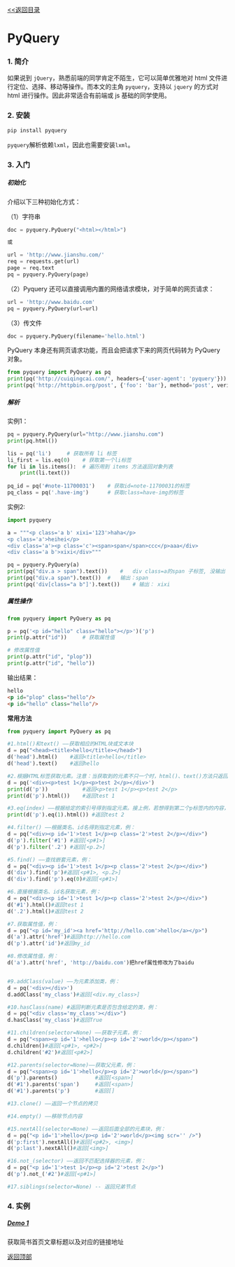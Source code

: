 <a href="../README.md" name="top"><<返回目录</a>

# PyQuery

### 1. 简介

如果说到 `jQuery`，熟悉前端的同学肯定不陌生，它可以简单优雅地对 html 文件进行定位、选择、移动等操作。而本文的主角 `pyquery`，支持以 `jquery` 的方式对 html 进行操作。因此非常适合有前端或 js 基础的同学使用。

### 2. 安装

```sh
pip install pyquery
```

`pyquery`解析依赖`lxml`，因此也需要安装`lxml`。

### 3. 入门

##### 初始化

介绍以下三种初始化方式：

（1）字符串

```python
doc = pyquery.PyQuery("<html></html>")

或

url = 'http://www.jianshu.com/'
req = requests.get(url)
page = req.text
pq = pyquery.PyQuery(page)

```

（2）Pyquery 还可以直接调用内置的网络请求模块，对于简单的网页请求：

```python
url = 'http://www.baidu.com'
pq = pyquery.PyQuery(url=url)
```
（3）传文件

```python
doc = pyquery.PyQuery(filename='hello.html')
```

PyQuery 本身还有网页请求功能，而且会把请求下来的网页代码转为 PyQuery 对象。

```python
from pyquery import PyQuery as pq
print(pq('http://cuiqingcai.com/', headers={'user-agent': 'pyquery'}))
print(pq('http://httpbin.org/post', {'foo': 'bar'}, method='post', verify=True))
```

##### 解析

实例1：

```python
pq = pyquery.PyQuery(url="http://www.jianshu.com")
print(pq.html())	

lis = pq('li')	   # 获取所有 li 标签
li_first = lis.eq(0)	# 获取第一个li标签
for li in lis.items():	# 遍历用到 items 方法返回对象列表
    print(li.text())
    
pq_id = pq('#note-11700031')	# 获取id=note-11700031的标签
pq_class = pq('.have-img')		# 获取class=have-img的标签

```

实例2:    

```python
import pyquery

a = """<p class='a b' xixi='123'>haha</p>
<p class='a'>heihei</p>
<div class='a'><p class='c'><span>span</span>ccc</p>aaa</div>
<div class='a b'>xixi</div>"""

pq = pyquery.PyQuery(a)
print(pq("div.a > span").text())	#	div class=a的span 子标签, 没输出
print(pq("div.a span").text())	# 	输出：span
print(pq('div[class="a b"]').text())	# 输出： xixi

```

##### 属性操作

```python
from pyquery import PyQuery as pq

p = pq('<p id="hello" class="hello"></p>')('p')
print(p.attr("id"))		# 获取属性值

# 修改属性值
print(p.attr("id", "plop"))	
print(p.attr("id", "hello"))
```
输出结果：

```html
hello
<p id="plop" class="hello"/>
<p id="hello" class="hello"/>
```

**常用方法**

```python
from pyquery import PyQuery as pq

#1.html()和text() ——获取相应的HTML块或文本块
d = pq("<head><title>hello</title></head>")
d('head').html()    #返回<title>hello</title>
d('head').text()    #返回hello

#2.根据HTML标签获取元素。注意：当获取到的元素不只一个时，html()、text()方法只返回首个元素的相应内容块
d = pq('<div><p>test 1</p><p>test 2</p></div>')
print(d('p'))           #返回<p>test 1</p><p>test 2</p>
print(d('p').html())    #返回test 1

#3.eq(index) ——根据给定的索引号得到指定元素。接上例，若想得到第二个p标签内的内容，则可以：
print(d('p').eq(1).html()) #返回test 2

#4.filter() ——根据类名、id名得到指定元素，例：
d = pq("<div><p id='1'>test 1</p><p class='2'>test 2</p></div>")
d('p').filter('#1') #返回[<p#1>]
d('p').filter('.2') #返回[<p.2>]

#5.find() ——查找嵌套元素，例：
d = pq("<div><p id='1'>test 1</p><p class='2'>test 2</p></div>")
d('div').find('p')#返回[<p#1>, <p.2>]
d('div').find('p').eq(0)#返回[<p#1>]

#6.直接根据类名、id名获取元素，例：
d = pq("<div><p id='1'>test 1</p><p class='2'>test 2</p></div>")
d('#1').html()#返回test 1
d('.2').html()#返回test 2

#7.获取属性值，例：
d = pq("<p id='my_id'><a href='http://hello.com'>hello</a></p>")
d('a').attr('href')#返回http://hello.com
d('p').attr('id')#返回my_id

#8.修改属性值，例：
d('a').attr('href', 'http://baidu.com')把href属性修改为了baidu


#9.addClass(value) ——为元素添加类，例：
d = pq('<div></div>')
d.addClass('my_class')#返回[<div.my_class>]

#10.hasClass(name) #返回判断元素是否包含给定的类，例：
d = pq("<div class='my_class'></div>")
d.hasClass('my_class')#返回True

#11.children(selector=None) ——获取子元素，例：
d = pq("<span><p id='1'>hello</p><p id='2'>world</p></span>")
d.children()#返回[<p#1>, <p#2>]
d.children('#2')#返回[<p#2>]

#12.parents(selector=None)——获取父元素，例：
d = pq("<span><p id='1'>hello</p><p id='2'>world</p></span>")
d('p').parents()            #返回[<span>]
d('#1').parents('span')     #返回[<span>]
d('#1').parents('p')        #返回[]

#13.clone() ——返回一个节点的拷贝

#14.empty() ——移除节点内容

#15.nextAll(selector=None) ——返回后面全部的元素块，例：
d = pq("<p id='1'>hello</p><p id='2'>world</p><img scr='' />")
d('p:first').nextAll()#返回[<p#2>, <img>]
d('p:last').nextAll()#返回[<img>]

#16.not_(selector) ——返回不匹配选择器的元素，例：
d = pq("<p id='1'>test 1</p><p id='2'>test 2</p>")
d('p').not_('#2')#返回[<p#1>]

#17.siblings(selector=None) -- 返回兄弟节点

```

### 4. 实例

##### [Demo 1](https://github.com/JHFighting/python_spider/blob/master/PyQuery/demo_1.py)

获取简书首页文章标题以及对应的链接地址



 [返回顶部](#top)